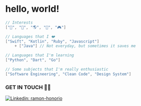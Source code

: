# hello, world! 

```swift
// Interests
["🎸", "🌿", "🌎", "🔭", "🎮"]

// Languages that I ❤️
["Swift", "Kotlin", "Ruby", "Javascript"]
    + ["Java"] // Not everyday, but sometimes it saves me

// Languages that I'm learning
["Python", "Dart", "Go"]

// Some subjects that I'm really enthusiastic
["Software Engineering", "Clean Code", "Design System"]
```

### GET IN TOUCH 🤙🏽
[![Linkedin: ramon-honorio](https://img.shields.io/badge/-Ramon%20Honorio-blue?style=flat&logo=Linkedin&logoColor=white&link=https://www.linkedin.com/in/ramonhonorio/)](https://www.linkedin.com/in/ramonhonorio/)
